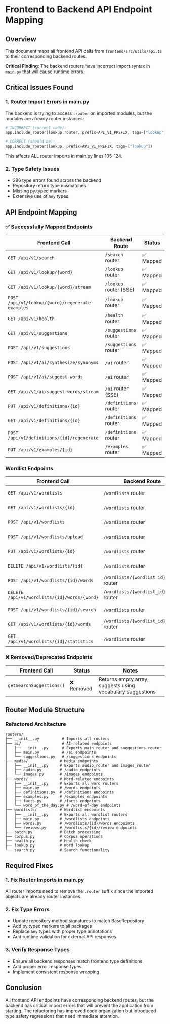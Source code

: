# Frontend to Backend API Endpoint Mapping

## Overview
This document maps all frontend API calls from `frontend/src/utils/api.ts` to their corresponding backend routes. 

**Critical Finding**: The backend routers have incorrect import syntax in `main.py` that will cause runtime errors.

## Critical Issues Found

### 1. Router Import Errors in main.py
The backend is trying to access `.router` on imported modules, but the modules are already router instances:

```python
# INCORRECT (current code):
app.include_router(lookup.router, prefix=API_V1_PREFIX, tags=["lookup"])

# CORRECT (should be):
app.include_router(lookup, prefix=API_V1_PREFIX, tags=["lookup"])
```

This affects ALL router imports in main.py lines 105-124.

### 2. Type Safety Issues
- 286 type errors found across the backend
- Repository return type mismatches
- Missing py.typed markers
- Extensive use of `Any` types

## API Endpoint Mapping

### ✅ Successfully Mapped Endpoints

| Frontend Call | Backend Route | Status |
|--------------|---------------|--------|
| `GET /api/v1/search` | `/search` router | ✅ Mapped |
| `GET /api/v1/lookup/{word}` | `/lookup` router | ✅ Mapped |
| `GET /api/v1/lookup/{word}/stream` | `/lookup` router (SSE) | ✅ Mapped |
| `POST /api/v1/lookup/{word}/regenerate-examples` | `/lookup` router | ✅ Mapped |
| `GET /api/v1/health` | `/health` router | ✅ Mapped |
| `GET /api/v1/suggestions` | `/suggestions` router | ✅ Mapped |
| `POST /api/v1/suggestions` | `/suggestions` router | ✅ Mapped |
| `POST /api/v1/ai/synthesize/synonyms` | `/ai` router | ✅ Mapped |
| `POST /api/v1/ai/suggest-words` | `/ai` router | ✅ Mapped |
| `GET /api/v1/ai/suggest-words/stream` | `/ai` router (SSE) | ✅ Mapped |
| `PUT /api/v1/definitions/{id}` | `/definitions` router | ✅ Mapped |
| `GET /api/v1/definitions/{id}` | `/definitions` router | ✅ Mapped |
| `POST /api/v1/definitions/{id}/regenerate` | `/definitions` router | ✅ Mapped |
| `PUT /api/v1/examples/{id}` | `/examples` router | ✅ Mapped |

### Wordlist Endpoints

| Frontend Call | Backend Route | Status |
|--------------|---------------|--------|
| `GET /api/v1/wordlists` | `/wordlists` router | ✅ Mapped |
| `GET /api/v1/wordlists/{id}` | `/wordlists` router | ✅ Mapped |
| `POST /api/v1/wordlists` | `/wordlists` router | ✅ Mapped |
| `POST /api/v1/wordlists/upload` | `/wordlists` router | ✅ Mapped |
| `PUT /api/v1/wordlists/{id}` | `/wordlists` router | ✅ Mapped |
| `DELETE /api/v1/wordlists/{id}` | `/wordlists` router | ✅ Mapped |
| `POST /api/v1/wordlists/{id}/words` | `/wordlists/{wordlist_id}/words` router | ✅ Mapped |
| `DELETE /api/v1/wordlists/{id}/words/{word}` | `/wordlists/{wordlist_id}/words` router | ✅ Mapped |
| `POST /api/v1/wordlists/{id}/search` | `/wordlists` router | ✅ Mapped |
| `GET /api/v1/wordlists/{id}/words` | `/wordlists/{wordlist_id}/words` router | ✅ Mapped |
| `GET /api/v1/wordlists/{id}/statistics` | `/wordlists` router | ✅ Mapped |

### ❌ Removed/Deprecated Endpoints

| Frontend Call | Status | Notes |
|--------------|--------|-------|
| `getSearchSuggestions()` | ❌ Removed | Returns empty array, suggests using vocabulary suggestions |

## Router Module Structure

### Refactored Architecture
```
routers/
├── __init__.py          # Imports all routers
├── ai/                  # AI-related endpoints
│   ├── __init__.py      # Exports main_router and suggestions_router
│   ├── main.py          # /ai endpoints
│   └── suggestions.py   # /suggestions endpoints
├── media/              # Media endpoints
│   ├── __init__.py     # Exports audio_router and images_router
│   ├── audio.py        # /audio endpoints
│   └── images.py       # /images endpoints
├── words/              # Word-related endpoints
│   ├── __init__.py     # Exports all word routers
│   ├── main.py         # /words endpoints
│   ├── definitions.py  # /definitions endpoints
│   ├── examples.py     # /examples endpoints
│   ├── facts.py        # /facts endpoints
│   └── word_of_the_day.py # /word-of-day endpoints
├── wordlists/          # Wordlist endpoints
│   ├── __init__.py     # Exports all wordlist routers
│   ├── main.py         # /wordlists endpoints
│   ├── words.py        # /wordlists/{id}/words endpoints
│   └── reviews.py      # /wordlists/{id}/review endpoints
├── batch.py            # Batch processing
├── corpus.py           # Corpus operations
├── health.py           # Health check
├── lookup.py           # Word lookup
└── search.py           # Search functionality
```

## Required Fixes

### 1. Fix Router Imports in main.py
All router imports need to remove the `.router` suffix since the imported objects are already router instances.

### 2. Fix Type Errors
- Update repository method signatures to match BaseRepository
- Add py.typed markers to all packages
- Replace `Any` types with proper type annotations
- Add runtime validation for external API responses

### 3. Verify Response Types
- Ensure all backend responses match frontend type definitions
- Add proper error response types
- Implement consistent response wrapping

## Conclusion

All frontend API endpoints have corresponding backend routes, but the backend has critical import errors that will prevent the application from starting. The refactoring has improved code organization but introduced type safety regressions that need immediate attention.
